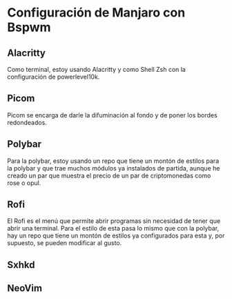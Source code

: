 # Configuración de Manjaro con Bspwm
## Alacritty
Como terminal, estoy usando Alacritty y como Shell Zsh con la configuración de powerlevel10k.
## Picom
Picom se encarga de darle la difuminación al fondo y de poner los bordes redondeados.
## Polybar
Para la polybar, estoy usando un repo que tiene un montón de estilos para la polybar y que trae muchos módulos
ya instalados de partida, aunque he creado un par que muestra el precio de un par de criptomonedas como rose o opul.
## Rofi
El Rofi es el menú que permite abrir programas sin necesidad de tener que abrir una terminal. Para el estilo de esta
pasa lo mismo que con la polybar, hay un repo que tiene un montón de estilos ya configurados para esta y, por supuesto,
se pueden modificar al gusto.
## Sxhkd
## NeoVim


